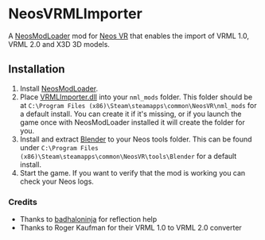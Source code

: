 #  NeosVRMLImporter


A [NeosModLoader](https://github.com/zkxs/NeosModLoader) mod for [Neos VR](https://neos.com/) that enables the import of VRML 1.0, VRML 2.0 and X3D 3D models.

## Installation
1. Install [NeosModLoader](https://github.com/zkxs/NeosModLoader).
1. Place [VRMLImporter.dll](https://github.com/dfgHiatus/NeosVRMLImporter/releases/tag/v1.0.0) into your `nml_mods` folder. This folder should be at `C:\Program Files (x86)\Steam\steamapps\common\NeosVR\nml_mods` for a default install. You can create it if it's missing, or if you launch the game once with NeosModLoader installed it will create the folder for you.
1. Install and extract [Blender](https://www.blender.org/download/) to your Neos tools folder. This can be found under `C:\Program Files (x86)\Steam\steamapps\common\NeosVR\tools\Blender` for a default install.
1. Start the game. If you want to verify that the mod is working you can check your Neos logs.

### Credits
- Thanks to [badhaloninja](https://github.com/badhaloninja) for reflection help
- Thanks to Roger Kaufman for their VRML 1.0 to VRML 2.0 converter
